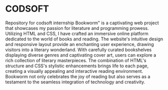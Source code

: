# CODSOFT
Repository for codsoft internship
Bookworm" is a captivating web project that showcases my passion for literature and programming prowess. Utilizing HTML and CSS, I have crafted an immersive online platform dedicated to the world of books and reading. The website's intuitive design and responsive layout provide an enchanting user experience, drawing visitors into a literary wonderland. With carefully curated bookshelves displaying diverse genres and captivating cover art, users can explore a rich collection of literary masterpieces. The combination of HTML's structure and CSS's stylistic enhancements brings life to each page, creating a visually appealing and interactive reading environment. Bookworm not only celebrates the joy of reading but also serves as a testament to the seamless integration of technology and creativity.
